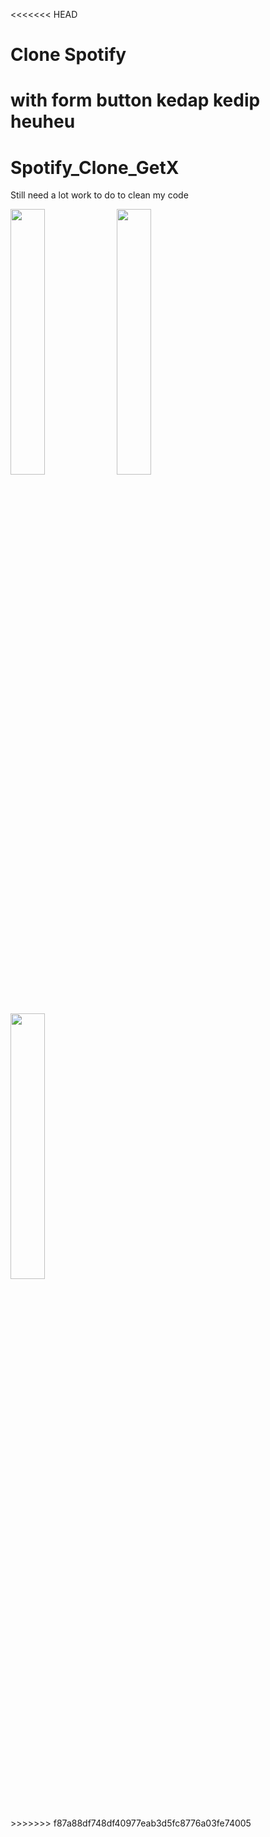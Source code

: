 <<<<<<< HEAD
# Clone Spotify
with form button kedap kedip heuheu
=======
# Spotify_Clone_GetX
Still need a lot work to do to clean my code

<div class="flex">
<image src="https://user-images.githubusercontent.com/71244612/151661975-4f6cd516-57a0-47e0-99af-b1bbaea9ac32.png" width=33%>
<image src="https://user-images.githubusercontent.com/71244612/151661976-c924a66d-543a-4c34-8881-c4622221a6a8.png" width=33%>
<image src="https://user-images.githubusercontent.com/71244612/151661979-43215787-17dd-4b5c-bd9a-469c5bee33be.png" width=33%>
</div>
>>>>>>> f87a88df748df40977eab3d5fc8776a03fe74005
